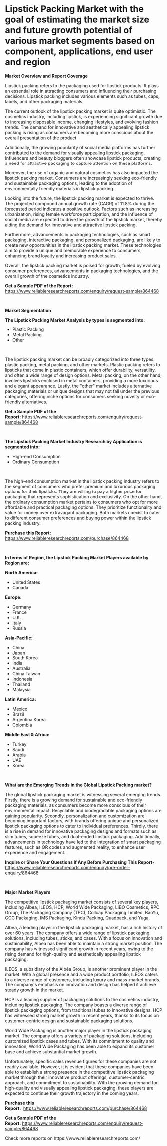 <p><h1>Lipstick Packing Market with the goal of estimating the market size and future growth potential of various market segments based on component, applications, end user and region</h1></p><p><strong>Market Overview and Report Coverage</strong></p>
<p><p>Lipstick packing refers to the packaging used for lipstick products. It plays an essential role in attracting consumers and influencing their purchasing decisions. Lipstick packing includes various elements such as tubes, caps, labels, and other packaging materials.</p><p>The current outlook of the lipstick packing market is quite optimistic. The cosmetics industry, including lipstick, is experiencing significant growth due to increasing disposable income, changing lifestyles, and evolving fashion trends. The demand for innovative and aesthetically appealing lipstick packing is rising as consumers are becoming more conscious about the overall presentation of the product.</p><p>Additionally, the growing popularity of social media platforms has further contributed to the demand for visually appealing lipstick packaging. Influencers and beauty bloggers often showcase lipstick products, creating a need for attractive packaging to capture attention on these platforms.</p><p>Moreover, the rise of organic and natural cosmetics has also impacted the lipstick packing market. Consumers are increasingly seeking eco-friendly and sustainable packaging options, leading to the adoption of environmentally friendly materials in lipstick packing.</p><p>Looking into the future, the lipstick packing market is expected to thrive. The projected compound annual growth rate (CAGR) of 11.8% during the forecasted period indicates a positive outlook. Factors such as increasing urbanization, rising female workforce participation, and the influence of social media are expected to drive the growth of the lipstick market, thereby aiding the demand for innovative and attractive lipstick packing.</p><p>Furthermore, advancements in packaging technologies, such as smart packaging, interactive packaging, and personalized packaging, are likely to create new opportunities in the lipstick packing market. These technologies aim to provide a unique and memorable experience to consumers, enhancing brand loyalty and increasing product sales.</p><p>Overall, the lipstick packing market is poised for growth, fueled by evolving consumer preferences, advancements in packaging technologies, and the overall growth of the cosmetics industry.</p></p>
<p><strong>Get a Sample PDF of the Report:</strong> <a href="https://www.reliableresearchreports.com/enquiry/request-sample/864468">https://www.reliableresearchreports.com/enquiry/request-sample/864468</a></p>
<p>&nbsp;</p>
<p><strong>Market Segmentation</strong></p>
<p><strong>The Lipstick Packing Market Analysis by types is segmented into:</strong></p>
<p><ul><li>Plastic Packing</li><li>Metal Packing</li><li>Other</li></ul></p>
<p>&nbsp;</p>
<p><p>The lipstick packing market can be broadly categorized into three types: plastic packing, metal packing, and other markets. Plastic packing refers to lipsticks that come in plastic containers, which offer durability, versatility, and often a wide range of design options. Metal packing, on the other hand, involves lipsticks enclosed in metal containers, providing a more luxurious and elegant appearance. Lastly, the "other" market includes alternative packaging materials or unique designs that may not fall under the previous categories, offering niche options for consumers seeking novelty or eco-friendly alternatives.</p></p>
<p><strong>Get a Sample PDF of the Report:</strong>&nbsp;<a href="https://www.reliableresearchreports.com/enquiry/request-sample/864468">https://www.reliableresearchreports.com/enquiry/request-sample/864468</a></p>
<p>&nbsp;</p>
<p><strong>The Lipstick Packing Market Industry Research by Application is segmented into:</strong></p>
<p><ul><li>High-end Consumption</li><li>Ordinary Consumption</li></ul></p>
<p>&nbsp;</p>
<p><p>The high-end consumption market in the lipstick packing industry refers to the segment of consumers who prefer premium and luxurious packaging options for their lipsticks. They are willing to pay a higher price for packaging that represents sophistication and exclusivity. On the other hand, the ordinary consumption market pertains to consumers who opt for more affordable and practical packaging options. They prioritize functionality and value for money over extravagant packaging. Both markets coexist to cater to different consumer preferences and buying power within the lipstick packing industry.</p></p>
<p><strong>Purchase this Report:</strong>&nbsp; <a href="https://www.reliableresearchreports.com/purchase/864468">https://www.reliableresearchreports.com/purchase/864468</a></p>
<p>&nbsp;</p>
<p><strong>In terms of Region, the Lipstick Packing Market Players available by Region are:</strong></p>
<p>
    <p> <strong> North America: </strong>
        <ul>
            <li>United States</li>
            <li>Canada</li>
        </ul>
        </p> 
    <p> <strong> Europe: </strong>
        <ul>
            <li>Germany</li>
            <li>France</li>
            <li>U.K.</li>
            <li>Italy</li>
            <li>Russia</li>
        </ul>
        </p> 
    <p> <strong> Asia-Pacific: </strong>
        <ul>
            <li>China</li>
            <li>Japan</li>
            <li>South Korea</li>
            <li>India</li>
            <li>Australia</li>
            <li>China Taiwan</li>
            <li>Indonesia</li>
            <li>Thailand</li>
            <li>Malaysia</li>
        </ul>
        </p> 
    <p> <strong> Latin America: </strong>
        <ul>
            <li>Mexico</li>
            <li>Brazil</li>
            <li>Argentina Korea</li>
            <li>Colombia</li>
        </ul>
        </p> 
    <p> <strong> Middle East & Africa: </strong>
        <ul>
            <li>Turkey</li>
            <li>Saudi</li>
            <li>Arabia</li>
            <li>UAE</li>
            <li>Korea</li>
        </ul>
    </p>
    </p>
<p>&nbsp;</p>
<p><strong>What are the Emerging Trends in the Global Lipstick Packing market?</strong></p>
<p><p>The global lipstick packaging market is witnessing several emerging trends. Firstly, there is a growing demand for sustainable and eco-friendly packaging materials, as consumers become more conscious of their environmental impact. Recyclable and biodegradable packaging options are gaining popularity. Secondly, personalization and customization are becoming important factors, with brands offering unique and personalized lipstick packaging options to cater to individual preferences. Thirdly, there is a rise in demand for innovative packaging designs and formats such as slim tubes, squeeze tubes, and dual-ended lipstick packaging. Additionally, advancements in technology have led to the integration of smart packaging features, such as QR codes and augmented reality, to enhance user experience and engagement.</p></p>
<p><strong>Inquire or Share Your Questions If Any Before Purchasing This Report</strong>- <a href="https://www.reliableresearchreports.com/enquiry/pre-order-enquiry/864468">https://www.reliableresearchreports.com/enquiry/pre-order-enquiry/864468</a></p>
<p>&nbsp;</p>
<p><strong>Major Market Players</strong></p>
<p><p>The competitive lipstick packaging market consists of several key players, including Albea, ILEOS, HCP, World Wide Packaging, LIBO Cosmetics, RPC Group, The Packaging Company (TPC), Collcap Packaging Limited, BaoYu, GCC Packaging, IMS Packaging, Kindu Packing, Quadpack, and Yuga.</p><p>Albea, a leading player in the lipstick packaging market, has a rich history of over 60 years. The company offers a wide range of lipstick packaging solutions, including tubes, sticks, and cases. With a focus on innovation and sustainability, Albea has been able to maintain a strong market position. The company has witnessed significant growth in recent years, owing to the rising demand for high-quality and aesthetically appealing lipstick packaging.</p><p>ILEOS, a subsidiary of the Albéa Group, is another prominent player in the market. With a global presence and a wide product portfolio, ILEOS caters to a diverse range of customers, including luxury and mass-market brands. The company's emphasis on innovation and design has helped it achieve steady growth in the market.</p><p>HCP is a leading supplier of packaging solutions to the cosmetics industry, including lipstick packaging. The company boasts a diverse range of lipstick packaging options, from traditional tubes to innovative designs. HCP has witnessed strong market growth in recent years, thanks to its focus on customer-centric design and sustainable packaging solutions.</p><p>World Wide Packaging is another major player in the lipstick packaging market. The company offers a variety of packaging solutions, including customized lipstick cases and tubes. With its commitment to quality and innovation, World Wide Packaging has been able to expand its customer base and achieve substantial market growth.</p><p>Unfortunately, specific sales revenue figures for these companies are not readily available. However, it is evident that these companies have been able to establish a strong presence in the competitive lipstick packaging market through their innovative product offerings, customer-centric approach, and commitment to sustainability. With the growing demand for high-quality and visually appealing lipstick packaging, these players are expected to continue their growth trajectory in the coming years.</p></p>
<p><strong>Purchase this Report:</strong>&nbsp;&nbsp;<a href="https://www.reliableresearchreports.com/purchase/864468">https://www.reliableresearchreports.com/purchase/864468</a></p>
<p></p>
<p><strong>Get a Sample PDF of the Report:</strong>&nbsp;<a href="https://www.reliableresearchreports.com/enquiry/request-sample/864468">https://www.reliableresearchreports.com/enquiry/request-sample/864468</a></p>
<p>Check more reports on https://www.reliableresearchreports.com/</p>
